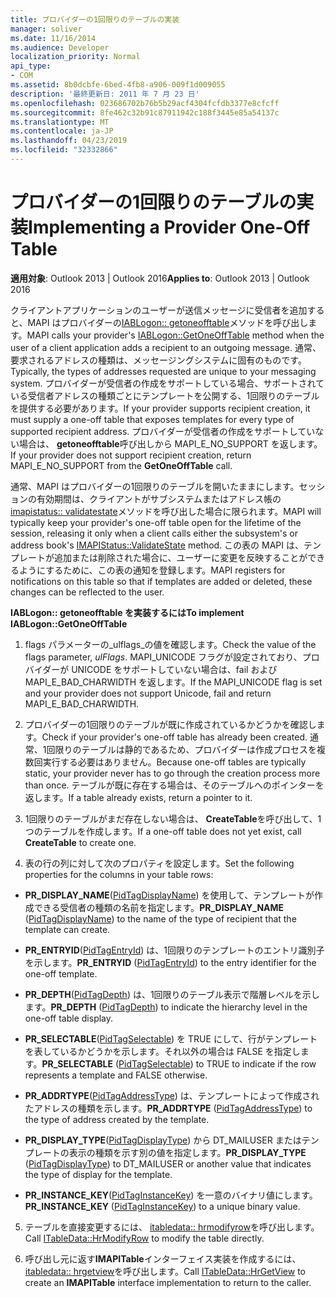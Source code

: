 ```yaml
---
title: プロバイダーの1回限りのテーブルの実装
manager: soliver
ms.date: 11/16/2014
ms.audience: Developer
localization_priority: Normal
api_type:
- COM
ms.assetid: 8b0dcbfe-6bed-4fb8-a906-009f1d009055
description: '最終更新日: 2011 年 7 月 23 日'
ms.openlocfilehash: 023686702b76b5b29acf4304fcfdb3377e8cfcff
ms.sourcegitcommit: 8fe462c32b91c87911942c188f3445e85a54137c
ms.translationtype: MT
ms.contentlocale: ja-JP
ms.lasthandoff: 04/23/2019
ms.locfileid: "32332866"
---
```

# <a name="implementing-a-provider-one-off-table"></a><span data-ttu-id="a7b03-103">プロバイダーの1回限りのテーブルの実装</span><span class="sxs-lookup"><span data-stu-id="a7b03-103">Implementing a Provider One-Off Table</span></span>

  
  
<span data-ttu-id="a7b03-104">**適用対象**: Outlook 2013 | Outlook 2016</span><span class="sxs-lookup"><span data-stu-id="a7b03-104">**Applies to**: Outlook 2013 | Outlook 2016</span></span> 
  
<span data-ttu-id="a7b03-105">クライアントアプリケーションのユーザーが送信メッセージに受信者を追加すると、MAPI はプロバイダーの[IABLogon:: getoneofftable](iablogon-getoneofftable.md)メソッドを呼び出します。</span><span class="sxs-lookup"><span data-stu-id="a7b03-105">MAPI calls your provider's [IABLogon::GetOneOffTable](iablogon-getoneofftable.md) method when the user of a client application adds a recipient to an outgoing message.</span></span> <span data-ttu-id="a7b03-106">通常、要求されるアドレスの種類は、メッセージングシステムに固有のものです。</span><span class="sxs-lookup"><span data-stu-id="a7b03-106">Typically, the types of addresses requested are unique to your messaging system.</span></span> <span data-ttu-id="a7b03-107">プロバイダーが受信者の作成をサポートしている場合、サポートされている受信者アドレスの種類ごとにテンプレートを公開する、1回限りのテーブルを提供する必要があります。</span><span class="sxs-lookup"><span data-stu-id="a7b03-107">If your provider supports recipient creation, it must supply a one-off table that exposes templates for every type of supported recipient address.</span></span> <span data-ttu-id="a7b03-108">プロバイダーが受信者の作成をサポートしていない場合は、 **getoneofftable**呼び出しから MAPI_E_NO_SUPPORT を返します。</span><span class="sxs-lookup"><span data-stu-id="a7b03-108">If your provider does not support recipient creation, return MAPI_E_NO_SUPPORT from the **GetOneOffTable** call.</span></span> 
  
<span data-ttu-id="a7b03-109">通常、MAPI はプロバイダーの1回限りのテーブルを開いたままにします。セッションの有効期間は、クライアントがサブシステムまたはアドレス帳の[imapistatus:: validatestate](imapistatus-validatestate.md)メソッドを呼び出した場合に限られます。</span><span class="sxs-lookup"><span data-stu-id="a7b03-109">MAPI will typically keep your provider's one-off table open for the lifetime of the session, releasing it only when a client calls either the subsystem's or address book's [IMAPIStatus::ValidateState](imapistatus-validatestate.md) method.</span></span> <span data-ttu-id="a7b03-110">この表の MAPI は、テンプレートが追加または削除された場合に、ユーザーに変更を反映することができるようにするために、この表の通知を登録します。</span><span class="sxs-lookup"><span data-stu-id="a7b03-110">MAPI registers for notifications on this table so that if templates are added or deleted, these changes can be reflected to the user.</span></span> 
  
 <span data-ttu-id="a7b03-111">**IABLogon:: getoneofftable を実装するには**</span><span class="sxs-lookup"><span data-stu-id="a7b03-111">**To implement IABLogon::GetOneOffTable**</span></span>
  
1. <span data-ttu-id="a7b03-112">flags パラメーターの_ulflags_の値を確認します。</span><span class="sxs-lookup"><span data-stu-id="a7b03-112">Check the value of the flags parameter,  _ulFlags_.</span></span> <span data-ttu-id="a7b03-113">MAPI_UNICODE フラグが設定されており、プロバイダーが UNICODE をサポートしていない場合は、fail および MAPI_E_BAD_CHARWIDTH を返します。</span><span class="sxs-lookup"><span data-stu-id="a7b03-113">If the MAPI_UNICODE flag is set and your provider does not support Unicode, fail and return MAPI_E_BAD_CHARWIDTH.</span></span> 
    
2. <span data-ttu-id="a7b03-114">プロバイダーの1回限りのテーブルが既に作成されているかどうかを確認します。</span><span class="sxs-lookup"><span data-stu-id="a7b03-114">Check if your provider's one-off table has already been created.</span></span> <span data-ttu-id="a7b03-115">通常、1回限りのテーブルは静的であるため、プロバイダーは作成プロセスを複数回実行する必要はありません。</span><span class="sxs-lookup"><span data-stu-id="a7b03-115">Because one-off tables are typically static, your provider never has to go through the creation process more than once.</span></span> <span data-ttu-id="a7b03-116">テーブルが既に存在する場合は、そのテーブルへのポインターを返します。</span><span class="sxs-lookup"><span data-stu-id="a7b03-116">If a table already exists, return a pointer to it.</span></span> 
    
3. <span data-ttu-id="a7b03-117">1回限りのテーブルがまだ存在しない場合は、 **CreateTable**を呼び出して、1つのテーブルを作成します。</span><span class="sxs-lookup"><span data-stu-id="a7b03-117">If a one-off table does not yet exist, call **CreateTable** to create one.</span></span> 
    
4. <span data-ttu-id="a7b03-118">表の行の列に対して次のプロパティを設定します。</span><span class="sxs-lookup"><span data-stu-id="a7b03-118">Set the following properties for the columns in your table rows:</span></span>
    
  - <span data-ttu-id="a7b03-119">**PR_DISPLAY_NAME**([PidTagDisplayName](pidtagdisplayname-canonical-property.md)) を使用して、テンプレートが作成できる受信者の種類の名前を指定します。</span><span class="sxs-lookup"><span data-stu-id="a7b03-119">**PR_DISPLAY_NAME** ([PidTagDisplayName](pidtagdisplayname-canonical-property.md)) to the name of the type of recipient that the template can create.</span></span> 
    
  - <span data-ttu-id="a7b03-120">**PR_ENTRYID**([PidTagEntryId](pidtagentryid-canonical-property.md)) は、1回限りのテンプレートのエントリ識別子を示します。</span><span class="sxs-lookup"><span data-stu-id="a7b03-120">**PR_ENTRYID** ([PidTagEntryId](pidtagentryid-canonical-property.md)) to the entry identifier for the one-off template.</span></span>
    
  - <span data-ttu-id="a7b03-121">**PR_DEPTH**([PidTagDepth](pidtagdepth-canonical-property.md)) は、1回限りのテーブル表示で階層レベルを示します。</span><span class="sxs-lookup"><span data-stu-id="a7b03-121">**PR_DEPTH** ([PidTagDepth](pidtagdepth-canonical-property.md)) to indicate the hierarchy level in the one-off table display.</span></span>
    
  - <span data-ttu-id="a7b03-122">**PR_SELECTABLE**([PidTagSelectable](pidtagselectable-canonical-property.md)) を TRUE にして、行がテンプレートを表しているかどうかを示します。それ以外の場合は FALSE を指定します。</span><span class="sxs-lookup"><span data-stu-id="a7b03-122">**PR_SELECTABLE** ([PidTagSelectable](pidtagselectable-canonical-property.md)) to TRUE to indicate if the row represents a template and FALSE otherwise.</span></span>
    
  - <span data-ttu-id="a7b03-123">**PR_ADDRTYPE**([PidTagAddressType](pidtagaddresstype-canonical-property.md)) は、テンプレートによって作成されたアドレスの種類を示します。</span><span class="sxs-lookup"><span data-stu-id="a7b03-123">**PR_ADDRTYPE** ([PidTagAddressType](pidtagaddresstype-canonical-property.md)) to the type of address created by the template.</span></span>
    
  - <span data-ttu-id="a7b03-124">**PR_DISPLAY_TYPE**([PidTagDisplayType](pidtagdisplaytype-canonical-property.md)) から DT_MAILUSER またはテンプレートの表示の種類を示す別の値を指定します。</span><span class="sxs-lookup"><span data-stu-id="a7b03-124">**PR_DISPLAY_TYPE** ([PidTagDisplayType](pidtagdisplaytype-canonical-property.md)) to DT_MAILUSER or another value that indicates the type of display for the template.</span></span>
    
  - <span data-ttu-id="a7b03-125">**PR_INSTANCE_KEY**([PidTagInstanceKey](pidtaginstancekey-canonical-property.md)) を一意のバイナリ値にします。</span><span class="sxs-lookup"><span data-stu-id="a7b03-125">**PR_INSTANCE_KEY** ([PidTagInstanceKey](pidtaginstancekey-canonical-property.md)) to a unique binary value.</span></span> 
    
5. <span data-ttu-id="a7b03-126">テーブルを直接変更するには、 [itabledata:: hrmodifyrow](itabledata-hrmodifyrow.md)を呼び出します。</span><span class="sxs-lookup"><span data-stu-id="a7b03-126">Call [ITableData::HrModifyRow](itabledata-hrmodifyrow.md) to modify the table directly.</span></span> 
    
6. <span data-ttu-id="a7b03-127">呼び出し元に返す**IMAPITable**インターフェイス実装を作成するには、 [itabledata:: hrgetview](itabledata-hrgetview.md)を呼び出します。</span><span class="sxs-lookup"><span data-stu-id="a7b03-127">Call [ITableData::HrGetView](itabledata-hrgetview.md) to create an **IMAPITable** interface implementation to return to the caller.</span></span> 
    

